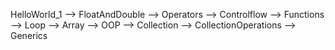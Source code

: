 HelloWorld_1 --> FloatAndDouble --> Operators --> Controlflow --> Functions --> Loop --> Array --> OOP --> Collection --> CollectionOperations --> Generics
